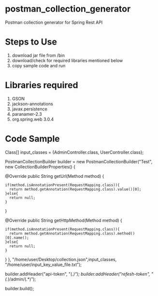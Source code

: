 # postman_collection_generator
Postman collection generator for Spring Rest API

# Steps to Use
1. download jar file from /bin
2. download/check for required libraries mentioned below
3. copy sample code and run


# Libraries required
1. GSON
2. jackson-annotations
3. javax.persistence
4. paranamer-2.3
5. org.spring.web 3.0.4



# Code Sample

Class[] input_classes = {AdminController.class, UserController.class};

PostmanCollectionBuilder builder  = new PostmanCollectionBuilder("Test", new CollectionBuilderProperties() {

  @Override
  public String getUrl(Method method) {

    if(method.isAnnotationPresent(RequestMapping.class)){
      return method.getAnnotation(RequestMapping.class).value()[0];
    }else{
      return null;
    }
  }

  @Override
  public String getHttpMethod(Method method) {
    
    if(method.isAnnotationPresent(RequestMapping.class)){
      return method.getAnnotation(RequestMapping.class).method()[0].name();
    }else{
      return null;
    }
  }
}, "/home/user/Desktop/collection.json",input_classes, "/home/user/input_key_value_file.txt");

builder.addHeader("api-token", "(.*)");
builder.addHeader("refesh-token", "(.*)/admin/(.*)");


builder.build();

